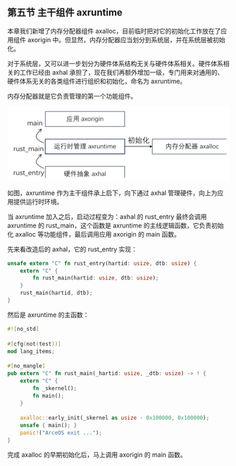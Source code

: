 ## 第五节 主干组件 axruntime



本章我们新增了内存分配器组件 axalloc，目前临时把对它的初始化工作放在了应用组件 axorigin 中。但显然，内存分配器应当划分到系统层，并在系统层被初始化。

对于系统层，又可以进一步划分为硬件体系结构无关与硬件体系相关。硬件体系相关的工作已经由 axhal 承担了，现在我们再额外增加一级，专门用来对通用的、硬件体系无关的各类组件进行组织和初始化，命名为 axruntime。

内存分配器就是它负责管理的第一个功能组件。



<div style="text-align:center">
   <img src=".\img\运行时组件.svg" alt="运行时组件" style="zoom:70%"/>
</div>



如图，axruntime 作为主干组件承上启下，向下通过 axhal 管理硬件，向上为应用提供运行时环境。

当 axruntime 加入之后，启动过程变为：axhal 的 rust_entry 最终会调用 axruntime 的 rust_main，这个函数是 axruntime 的主线逻辑函数，它负责初始化 axalloc 等功能组件，最后调用应用 axorigin 的 main 函数。

先来看改造后的 axhal，它的 rust_entry 实现：

```rust
unsafe extern "C" fn rust_entry(hartid: usize, dtb: usize) {
    extern "C" {
        fn rust_main(hartid: usize, dtb: usize);
    }
    rust_main(hartid, dtb);
}
```

然后是 axruntime 的主函数：

```rust
#![no_std]

#[cfg(not(test))]
mod lang_items;

#[no_mangle]
pub extern "C" fn rust_main(_hartid: usize, _dtb: usize) -> ! {
    extern "C" {
        fn _skernel();
        fn main();
    }

    axalloc::early_init(_skernel as usize - 0x100000, 0x100000);
    unsafe { main(); }
    panic!("ArceOS exit ...");
}
```

完成 axalloc 的早期初始化后，马上调用 axorigin 的 main 函数。
